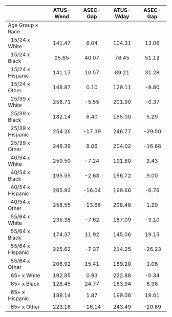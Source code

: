 
|                      |    ATUS-Wend |     ASEC-Gap |    ATUS-Wday |     ASEC-Gap |
| -------------------- | :----------: | :----------: | :----------: | :----------: |
| Age Group x Race     |              |              |              |              |
| &nbsp;&nbsp;15/24 x White |       141.47 |         6.04 |       104.31 |        13.06 |
| &nbsp;&nbsp;15/24 x Black |        95.65 |        40.07 |        78.45 |        51.12 |
| &nbsp;&nbsp;15/24 x Hispanic |       141.17 |        10.57 |        89.21 |        31.28 |
| &nbsp;&nbsp;15/24 x Other |       148.87 |         0.10 |       129.11 |        -9.80 |
| &nbsp;&nbsp;25/39 x White |       258.71 |        -5.55 |       201.90 |        -0.37 |
| &nbsp;&nbsp;25/39 x Black |       182.14 |         6.40 |       155.00 |         5.29 |
| &nbsp;&nbsp;25/39 x Hispanic |       254.26 |       -17.39 |       246.77 |       -29.50 |
| &nbsp;&nbsp;25/39 x Other |       248.39 |         8.06 |       204.02 |       -16.68 |
| &nbsp;&nbsp;40/54 x White |       259.50 |        -7.24 |       191.80 |         2.43 |
| &nbsp;&nbsp;40/54 x Black |       195.55 |        -2.63 |       156.72 |         9.00 |
| &nbsp;&nbsp;40/54 x Hispanic |       265.93 |       -16.04 |       199.66 |        -6.76 |
| &nbsp;&nbsp;40/54 x Other |       258.55 |       -13.66 |       208.48 |         1.20 |
| &nbsp;&nbsp;55/64 x White |       235.38 |        -7.62 |       187.09 |        -3.10 |
| &nbsp;&nbsp;55/64 x Black |       174.37 |        11.92 |       145.06 |        19.15 |
| &nbsp;&nbsp;55/64 x Hispanic |       225.62 |        -7.37 |       214.25 |       -26.23 |
| &nbsp;&nbsp;55/64 x Other |       206.92 |        15.41 |       189.20 |         1.06 |
| &nbsp;&nbsp;65+ x White |       192.85 |         0.93 |       222.88 |        -0.34 |
| &nbsp;&nbsp;65+ x Black |       128.45 |        24.77 |       163.94 |         8.98 |
| &nbsp;&nbsp;65+ x Hispanic |       189.14 |         1.87 |       199.08 |        19.01 |
| &nbsp;&nbsp;65+ x Other |       223.16 |       -16.14 |       243.49 |       -20.69 |

